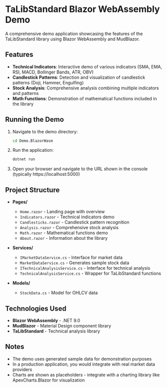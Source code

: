 # TaLibStandard Blazor WebAssembly Demo

A comprehensive demo application showcasing the features of the TaLibStandard library using Blazor WebAssembly and MudBlazor.

## Features

- **Technical Indicators**: Interactive demo of various indicators (SMA, EMA, RSI, MACD, Bollinger Bands, ATR, OBV)
- **Candlestick Patterns**: Detection and visualization of candlestick patterns (Doji, Hammer, Engulfing)
- **Stock Analysis**: Comprehensive analysis combining multiple indicators and patterns
- **Math Functions**: Demonstration of mathematical functions included in the library

## Running the Demo

1. Navigate to the demo directory:
   ```bash
   cd Demo.BlazorWasm
   ```

2. Run the application:
   ```bash
   dotnet run
   ```

3. Open your browser and navigate to the URL shown in the console (typically https://localhost:5000)

## Project Structure

- **Pages/**
  - `Home.razor` - Landing page with overview
  - `Indicators.razor` - Technical indicators demo
  - `Candlesticks.razor` - Candlestick pattern recognition
  - `Analysis.razor` - Comprehensive stock analysis
  - `Math.razor` - Mathematical functions demo
  - `About.razor` - Information about the library

- **Services/**
  - `IMarketDataService.cs` - Interface for market data
  - `MarketDataService.cs` - Generates sample stock data
  - `ITechnicalAnalysisService.cs` - Interface for technical analysis
  - `TechnicalAnalysisService.cs` - Wrapper for TaLibStandard functions

- **Models/**
  - `StockData.cs` - Model for OHLCV data

## Technologies Used

- **Blazor WebAssembly** - .NET 9.0
- **MudBlazor** - Material Design component library
- **TaLibStandard** - Technical analysis library

## Notes

- The demo uses generated sample data for demonstration purposes
- In a production application, you would integrate with real market data providers
- Charts are shown as placeholders - integrate with a charting library like ApexCharts.Blazor for visualization